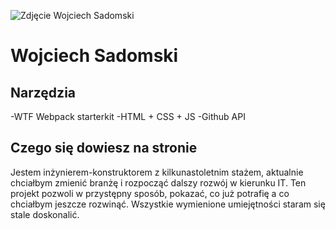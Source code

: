 ![Zdjęcie Wojciech Sadomski](https://wojciech-sadomski.github.io/readme.png)

# Wojciech Sadomski

## Narzędzia

-WTF Webpack starterkit
-HTML + CSS + JS
-Github API

## Czego się dowiesz na stronie

Jestem inżynierem-konstruktorem z kilkunastoletnim stażem, aktualnie chciałbym zmienić branżę i rozpocząć dalszy rozwój w kierunku IT.
Ten projekt pozwoli w przystępny sposób, pokazać, co już potrafię a co chciałbym jeszcze rozwinąć. Wszystkie wymienione umiejętności staram się stale doskonalić.
